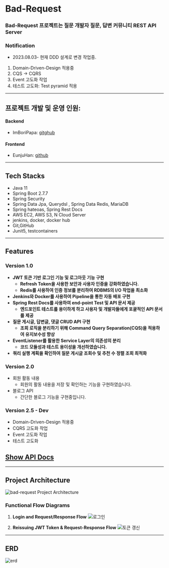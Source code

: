 # Bad-Request

### Bad-Request 프로젝트는 질문 개발자 질문, 답변 커뮤니티 REST API Server

### Notification
- 2023.08.03- 현재 DDD 설계로 변경 작업중.
1. Domain-Driven-Design 적용중
2. CQS -> CQRS
3. Event 고도화 작업
4. 테스트 고도화: Test pyramid 적용

---

## 프로젝트 개발 및 운영 인원: 
#### Backend 
- ImBoriPapa: [gitghub](https://github.com/ImBoriPapa) 
#### Frontend
- EunjuHan: [github](https://github.com/eunju0209)

***

## Tech Stacks

- Java 11
- Spring Boot 2.7.7
- Spring Security
- Spring Data Jpa, Querydsl , Spring Data Redis, MariaDB
- Spring hateoas, Spring Rest Docs
- AWS EC2, AWS S3, N Cloud Server
- jenkins, docker, docker hub
- Git,GitHub
- Junit5, testcontainers

***

## Features

### Version 1.0

- **JWT 토큰 기반 로그인 기능 및 로그아웃 기능 구현**
    - **Refresh Token을 사용한 보안과 사용자 인증을 강화하였습니다.**
    - **Redis를 사용하여 인증 정보를 분리하여 RDBMS의 I/O 작업을 최소화**
- **Jenkins와 Docker를 사용하여 Pipeline을 통한 자동 배포 구현**
- **Spring Rest Docs를 사용하여 end-point Test 및 API 문서 제공**
    - **엔드포인트 테스트를 용이하게 하고 사용자 및 개발자들에게 포괄적인 API 문서를 제공**
- **질문 게시글, 답변글, 댓글 CRUD API 구현**
    - **조회 로직을 분리하기 위해 Command Query Separation(CQS)을 적용하여 유지보수성 향상**
- **EventListener를 활용한 Service Layer의 의존성의 분리**
    - **코드 모듈성과 테스트 용이성을 개선하였습니다.**
- **쿼리 실행 계획을 확인하여 질문 게시글 조회수 및 추천 수 정렬 조회 최적화**

### Version 2.0  
- 회원 활동 내용 
  - 회원의 활동 내용을 저장 및 확인하는 기능을 구현하였습니다.
- 블로그 API   
  - 간단한 블로그 기능을 구현중입니다.

### Version 2.5 - Dev
- Domain-Driven-Design 적용중
- CQRS 고도화 작업
- Event 고도화 작업
- 테스트 고도화 


## [Show API Docs](https://www.bad-request.kr/docs/index.html)

---

## Project Architecture

![bad-request Project Architecture](https://user-images.githubusercontent.com/98242564/219410077-ff6967bc-be5f-43e8-8f01-2a9b4e294586.png)

### **Functional Flow Diagrams**

1. **Login and Request/Response Flow**
![로그인](https://github.com/ImBoriPapa/bori-market/assets/98242564/40ee8bb4-bc5d-4e4e-b0c6-9566262a6c2b)

3. **Reissuing JWT Token & Request-Response Flow**
![토큰 갱신](https://github.com/ImBoriPapa/bori-market/assets/98242564/62194eb6-88e5-4485-acda-cd004c7bf40c)

***

## ERD
![erd](https://github.com/ImBoriPapa/bori-market/assets/98242564/c9bb0210-7260-4280-927b-aa6858de533f)


